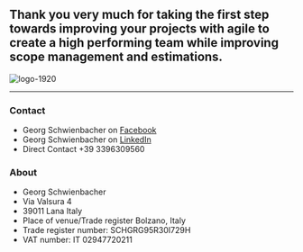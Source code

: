 ## Thank you very much for taking the first step towards improving your projects with agile to create a high performing team while improving scope management and estimations.

![logo-1920](https://user-images.githubusercontent.com/32634026/78211865-78521c00-74ae-11ea-8fca-00808e83a1af.png)



-----------------------------

### Contact
- Georg Schwienbacher on [Facebook](https://www.facebook.com/georg.schwienbacher)
- Georg Schwienbacher on [LinkedIn](https://www.linkedin.com/in/georgschwienbacher/)
- Direct Contact +39 3396309560

### About
- Georg Schwienbacher
- Via Valsura 4
- 39011 Lana Italy
- Place of venue/Trade register Bolzano, Italy
- Trade register number: SCHGRG95R30I729H
- VAT number: IT 02947720211

